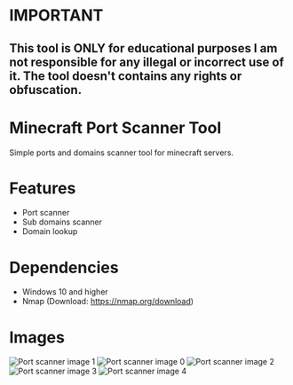 # IMPORTANT
This tool is ONLY for educational purposes
I am not responsible for any illegal or incorrect use of it.
The tool doesn't contains any rights or obfuscation.
--------------------------------------------------------


# Minecraft Port Scanner Tool
Simple ports and domains scanner tool for minecraft servers.

# Features
- Port scanner
- Sub domains scanner
- Domain lookup
  
# Dependencies
- Windows 10 and higher
- Nmap (Download: https://nmap.org/download)

# Images
![Port scanner image 1](https://l.top4top.io/p_3364rmghx4.png)
![Port scanner image 0](https://l.top4top.io/p_3364k1dvh1.jpg)
![Port scanner image 2](https://k.top4top.io/p_3364q070a3.png)
![Port scanner image 3](https://j.top4top.io/p_3364yev192.png)
![Port scanner image 4](https://i.top4top.io/p_33640ilk61.png)
